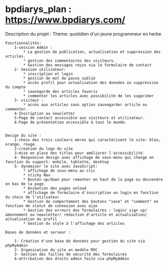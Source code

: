 # bpdiarys_plan : https://www.bpdiarys.com/

Description du projet :
	Thème: quotidien d'un jeune programmeur en herbe
	
	
	Fonctionnalités:
		1-session Admin :
			* La gestion de publication, actualisation et suppression des articles. 
			* gestion des commentaires des visiteurs.
			* Gestion des messages reçus via le formulaire de contact 
		2- Session utilisateur:
			* inscription et login
			* gestion de mot de passe oublié
			* accès profil pour actualisation des données ou suppression du compte 
			* sauvegarde des articles favoris 
			* commenter les articles avec possibilité de les supprimer
		3- visiteur :
			* accès aux articles sans option sauvegarder article ou commenter.
		4-Inscription au newsletter
		5-Page de contact accessible aux visiteurs et utilisateur.
		6-Page de présentation accessible à tout le monde.


	Design du site :
		1-choix des trois couleurs mères qui caractérisent le site: bleu, orange, rouge.
		2-creation du logo du site 
		3-mise en place des titles pour améliorer l'accessibilité.
		4- Responsive design avec affichage de sous-menu qui change en fonction du support: mobile, tablette, desktop
		5- dynamiser le site avec JavaScript:
			* affichage de sous-menu au clic
			* sticky Nav
			* Bouton up/down pour remonter en haut de la page ou descendre en bas de la page.
			* Animation des pages onload
			* affichage de formulaire d'inscription ou login en fonction du choix de l'utilsateur 
			* Gestion de comportement des boutons "save" et "comment" en fonction de statut de connexion avec ajax  
			* Gestion des erreurs des formulaires : login/ sign up/ abonnement au newsletter/ rédaction d'article et actualisation/ actualisation du profil 
			* Gestion du style à l'affichage des articles 

	Bases de données et serveur :

		1- Création d'une base de données pour gestion du site via phpMyAdmin
		2- Organisation du site en modèle MVC
		3- Gestion des failles de sécurité des formulaires
		4-attribution des droits admin faite via phpMyAdmin
		






